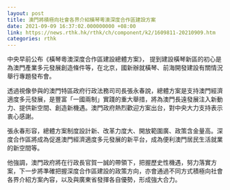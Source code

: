 ```yaml
---
layout: post
title: 澳門將積極向社會各界介紹橫琴粵澳深度合作區建設方案
date: 2021-09-09 16:37:02.000000000 +08:00
link: https://news.rthk.hk/rthk/ch/component/k2/1609811-20210909.htm
categories: rthk
---
```


中央早前公布《橫琴粵澳深度合作區建設總體方案》， 提到建設橫琴新區的初心是為澳門產業多元發展創造條件等，在北京，國新辦就橫琴、前海開發建設有關情況舉行專題發布會。

透過視像參與的澳門特區政府行政法務司司長張永春說，總體方案是支持澳門經濟適度多元發展，是豐富「一國兩制」實踐的重大舉措，將為澳門長遠發展注入新動力、提供新空間、創造新機遇。澳門政府熱烈歡迎方案出台，對中央大力支持表示衷心感謝。

張永春形容，總體方案制度設計新、改革力度大、開放範圍廣、政策含金量高。深度合作區將成為促進澳門經濟適度多元發展的新平台，成為便利澳門居民生活就業的新空間等。

他強調，澳門政府將在行政長官賀一誠的帶領下，把握歷史性機遇，努力落實方案，下一步將準確把握深度合作區建設的政策方向，亦會通過不同方式積極向社會各界介紹方案內容，以及與廣東省發揮各自優勢，形成強大合力。
